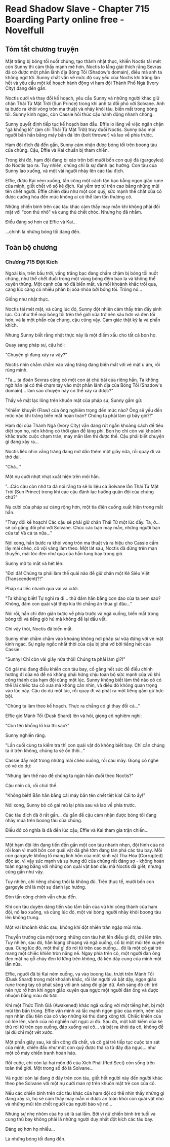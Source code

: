 # Read Shadow Slave - Chapter 715 Boarding Party online free - Novelfull

## Tóm tắt chương truyện

Mặt trăng bị bóng tối nuốt chửng, tạo thành nhật thực, khiến Noctis tái mét còn Sunny thì cảm thấy mạnh mẽ hơn. Noctis lo lắng giải thích rằng Sevras đã có được một phần lãnh địa Bóng Tối (Shadow's domain), điều mà anh ta không ngờ tới. Sunny chất vấn về mức độ suy yếu của Noctis khi trăng lặn hết và yêu cầu một kế hoạch hành động vì hạm đội Thành Phố Ngà (Ivory City) đang đến gần.

Noctis cười và thay đổi kế hoạch, yêu cầu Sunny và những người khác giữ chân Thái Tử Mặt Trời (Sun Prince) trong khi anh ta đối phó với Solvane. Anh ta bước ra khỏi vòng tròn ma thuật và nhảy khỏi tàu, biến mất trong bóng tối. Sunny kinh ngạc, còn Cassie hối thúc cậu hành động nhanh chóng.

Sunny quyết định tiếp tục kế hoạch ban đầu. Effie lo lắng về việc ngăn chặn "gã khổng lồ" (ám chỉ Thái Tử Mặt Trời) truy đuổi Noctis. Sunny bảo mọi người bắn hắn bằng máy bắn đá lớn (bolt thrower) và lao về phía trước.

Hạm đội địch đã đến gần, Sunny cảm nhận được bóng tối trên boong tàu của chúng. Cậu, Effie và Kai chuẩn bị tham chiến.

Trong khi đó, hạm đội đang bị xáo trộn bởi mười bốn con quỷ đá (gargoyles) do Noctis tạo ra. Tuy nhiên, chúng chỉ là sự đánh lạc hướng. Con tàu của Sunny lao xuống, và một vài người nhảy lên các tàu địch.

Effie, được Kai ném xuống, tấn công một cách tàn bạo bằng ngọn giáo rune của mình, giết chết vô số kẻ địch. Kai yểm trợ từ trên cao bằng những mũi tên chết người. Effie chiến đấu như một con quỷ, sức mạnh thể chất của cô được cường hóa đến mức không ai có thể làm tổn thương cô.

Những chiến binh trên các tàu khác cảm thấy may mắn khi không phải đối mặt với "con thú nhỏ" và cung thủ chết chóc. Nhưng họ đã nhầm.

Điều đáng sợ hơn cả Effie và Kai...

...chính là những bóng tối đang đến.

## Toàn bộ chương

### Chương 715 Đột Kích

Ngoài kia, trên bầu trời, vầng trăng bạc đang chầm chậm bị bóng tối nuốt chửng, như thể chết đuối trong một vùng bóng đêm bao la và không thể xuyên thủng. Một cạnh của nó đã biến mất, và mỗi khoảnh khắc trôi qua, càng lúc càng có nhiều phần bị xóa nhòa bởi bóng tối. Trông nó...

Giống như nhật thực.

Noctis tái mét mặt, và cùng lúc đó, Sunny đột nhiên cảm thấy tràn đầy sinh lực. Cứ như thể mọi bóng tối trên thế giới vừa trở nên sâu hơn và đen tối hơn, và là một phần của chúng, cậu cũng vậy. Cảm giác thật kỳ lạ và phấn khích.

Nhưng Sunny biết rằng nhật thực này là một điềm xấu cho tất cả bọn họ.

Quay sang pháp sư, cậu hỏi:

"Chuyện gì đang xảy ra vậy?"

Noctis nhìn chằm chằm vào vầng trăng đang biến mất với vẻ mặt u ám, rồi rùng mình.

"Ta... ta đoán Sevras cũng có một con át chủ bài của riêng hắn. Ta không ngờ hắn lại có thể chạm tay vào một phần lãnh địa của Bóng Tối (Shadow's domain)... làm sao chuyện này có thể xảy ra được?"

Thấy vẻ mặt lạc lõng trên khuôn mặt của pháp sư, Sunny gầm gừ:

"Khiếm khuyết (Flaw) của ông nghiêm trọng đến mức nào? Ông sẽ yếu đến mức nào khi trăng biến mất hoàn toàn? Chúng ta phải làm gì bây giờ?!"

Hạm đội của Thành Ngà (Ivory City) vẫn đang rút ngắn khoảng cách để tiêu diệt bọn họ, nên không có thời gian để lãng phí. Bọn họ chỉ còn vài khoảnh khắc trước cuộc chạm trán, may mắn lắm thì được thế. Cậu phải biết chuyện gì đang xảy ra...

Noctis liếc nhìn vầng trăng đang mờ dần thêm một giây nữa, rồi quay đi và thở dài.

"Chà..."

Một nụ cười nhợt nhạt xuất hiện trên môi hắn.

"...Các cậu còn nhớ ta đã nói rằng ta sẽ lo liệu cả Solvane lẫn Thái Tử Mặt Trời (Sun Prince) trong khi các cậu đánh lạc hướng quân đội của chúng chứ?"

Nụ cười của pháp sư càng rộng hơn, một tia điên cuồng xuất hiện trong mắt hắn.

"Thay đổi kế hoạch! Các cậu sẽ phải giữ chân Thái Tử một lúc đấy. Ta, ờ... sẽ cố gắng đối phó với Solvane. Chúc các bạn may mắn, những người bạn của ta! Và cả ta nữa..."

Nói xong, hắn bước ra khỏi vòng tròn ma thuật và ra hiệu cho Cassie cầm lấy mái chèo, cô vội vàng làm theo. Một lát sau, Noctis đã đứng trên mạn thuyền, mái tóc đen như quạ của hắn tung bay trong gió.

Sunny mở to mắt và hét lên:

"Đợi đã! Chúng ta phải làm thế quái nào để giữ chân một Kẻ Siêu Việt (Transcendent)?!"

Pháp sư liếc nhanh qua vai và cười.

"Ta không biết! Tự nghĩ ra đi... thử đâm hắn bằng con dao của ta xem sao? Không, đâm con quái vật thép kia thì chẳng ăn thua gì đâu..."

Nói rồi, hắn chỉ đơn giản bước về phía trước và ngã xuống, biến mất trong bóng tối và tiếng gió hú mà không để lại dấu vết.

Chỉ vậy thôi, Noctis đã biến mất.

Sunny nhìn chằm chằm vào khoảng không nơi pháp sư vừa đứng với vẻ mặt kinh ngạc. Sự ngây ngốc nhất thời của cậu bị phá vỡ bởi tiếng hét của Cassie:

"Sunny! Chỉ còn vài giây nữa thôi! Chúng ta phải làm gì?!"

Cô gái mù đang điều khiển con tàu bay, cố gắng hết sức để điều chỉnh hướng đi của nó để nó không phải hứng chịu toàn bộ sức mạnh của vũ khí công thành của hạm đội cùng một lúc. Sunny không biết làm thế nào cô có thể lái chiếc tàu cổ xưa mà không cần nhìn, và điều đó không quan trọng vào lúc này. Cậu do dự một lúc, rồi quay đi và phát ra một tiếng gầm gừ bực bội.

"Chúng ta làm theo kế hoạch. Thực ra chẳng có gì thay đổi cả..."

Effie giơ Mảnh Tối (Dusk Shard) lên và hỏi, giọng cô nghiêm nghị:

"Còn tên khổng lồ kia thì sao?"

Sunny nghiến răng.

"Lần cuối cùng ta kiểm tra thì con quái vật đó không biết bay. Chỉ cần chúng ta ở trên không, chúng ta sẽ ổn thôi..."

Cassie đẩy một trong những mái chèo xuống, rồi cau mày. Giọng cô nghe có vẻ do dự:

"Nhưng làm thế nào để chúng ta ngăn hắn đuổi theo Noctis?"

Cậu nhìn cô, rồi chửi thề.

"Không biết! Bắn hắn bằng cái máy bắn tên chết tiệt kia! Cái to ấy!"

Nói xong, Sunny bỏ cô gái mù lại phía sau và lao về phía trước.

Các tàu địch đã ở rất gần... đủ gần để cậu cảm nhận được bóng tối đang nhảy múa trên boong tàu của chúng.

Điều đó có nghĩa là đã đến lúc cậu, Effie và Kai tham gia trận chiến...

***

Một hạm đội lớn đang tiến đến gần một con tàu nhanh nhẹn, đội hình của nó rối loạn vì mười bốn con quái vật đá ghê tởm đang tàn phá các tàu bay. Mỗi con gargoyle khổng lồ mang linh hồn của một sinh vật Tha Hóa (Corrupted) độc ác, vì vậy sức mạnh và sự hung dữ của chúng rất đáng sợ - không hoàn toàn ngang bằng với những con quái vật ban đầu mà Noctis đã giết, nhưng cũng gần như vậy.

Tuy nhiên, chỉ riêng chúng thôi là không đủ. Trên thực tế, mười bốn con gargoyle chỉ là một sự đánh lạc hướng.

Đòn tấn công chính vẫn chưa đến.

Khi con tàu duyên dáng tiến vào tầm bắn của vũ khí công thành của hạm đội, nó lao xuống, và cùng lúc đó, một vài bóng người nhảy khỏi boong tàu lên không trung.

Một vài khoảnh khắc sau, không khí đột nhiên tràn ngập mùi máu.

Thuyền trưởng của một trong những con tàu hét lên điều gì đó, chỉ lên trên. Tuy nhiên, sau đó, hắn loạng choạng và ngã xuống, cổ bị một mũi tên xuyên qua. Cùng lúc đó, một thứ gì đó rơi từ trên cao xuống... đó là một cô gái trẻ mang một chiếc khiên tròn nặng nề. Ngay phía trên cô, một người đàn ông đeo mặt nạ gỗ cháy đen lơ lửng trên không, đã kéo dây cung của mình một lần nữa.

Effie, người đã bị Kai ném xuống, va vào boong tàu, trượt trên Mảnh Tối (Dusk Shard) trong một khoảnh khắc, rồi lăn người và bật dậy, ngọn giáo rune trong tay cô phát sáng với ánh sáng đỏ giận dữ. Ánh sáng đó chỉ trở nên rực rỡ hơn khi ngọn giáo xuyên qua ngực một người đàn ông và được nhuộm bằng máu đỏ tươi.

Khi một Thức Tỉnh Giả (Awakened) khác ngã xuống với một tiếng hét, bị một mũi tên bắn trúng. Effie vặn mình và lắc mạnh ngọn giáo của mình, ném xác nạn nhân đầu tiên của cô vào những kẻ thù đang xông tới. Chiếc khiên của cô lóe lên, vành của nó nghiền nát ngực ai đó. Sau đó, một lưỡi kiếm của kẻ thù rơi từ trên cao xuống, đáp xuống vai cô... và bật ra khỏi da cô, không để lại dù chỉ một vết xước.

Một phần giây sau, kẻ tấn công đã chết, và cô gái trẻ tiếp tục cuộc tàn sát của mình, chiến đấu như một con quỷ được thả ra từ đáy địa ngục... như một cỗ máy chiến tranh hoàn hảo.

Rốt cuộc, chỉ còn lại hai môn đồ của Xích Phái (Red Sect) còn sống trên toàn thế giới. Một trong số đó là Solvane...

Và người còn lại đang ở đây trên con tàu, giết hết người này đến người khác theo phe Solvane với một nụ cười man rợ trên khuôn mặt trẻ con của cô.

Nếu các chiến binh trên các tàu khác của hạm đội có thể nhìn thấy những gì đang xảy ra, họ sẽ cảm thấy may mắn vì được an toàn khỏi con quái vật nhỏ và những mũi tên chết người của người bảo vệ nó...

Nhưng sự nhẹ nhõm của họ sẽ là sai lầm. Bởi vì nữ chiến binh trẻ tuổi và cung thủ bay không phải là những người duy nhất đột kích các tàu bay.

Đáng sợ hơn họ nhiều...

Là những bóng tối đang đến.